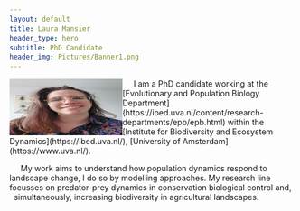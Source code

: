 ```yaml
---
layout: default
title: Laura Mansier
header_type: hero
subtitle: PhD Candidate
header_img: Pictures/Banner1.png
---
```



<img src="Pictures/Foto Laura 1.jpeg" align="left" width="200" height="100">    
&nbsp;&nbsp;&nbsp;&nbsp; I am a PhD candidate working at the [Evolutionary and Population Biology Department](https://ibed.uva.nl/content/research-departments/epb/epb.html) within the [Institute for Biodiversity and Ecosystem Dynamics](https://ibed.uva.nl/), [University of Amsterdam](https://www.uva.nl/).

&nbsp;&nbsp;&nbsp;&nbsp;  My work aims to understand how population dynamics respond to &nbsp; landscape change, I do so by modelling approaches. My research line &nbsp; focusses on predator-prey dynamics in conservation biological control and, &nbsp; simultaneously, increasing biodiversity in agricultural landscapes. 
